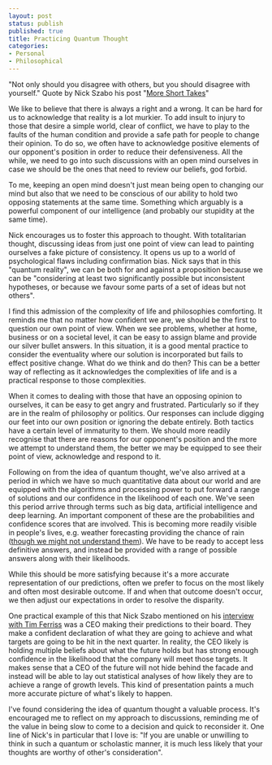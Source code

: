 ```yaml
---
layout: post
status: publish
published: true
title: Practicing Quantum Thought
categories:
- Personal
- Philosophical
---
```


"Not only should you disagree with others, but you should disagree with yourself." Quote by Nick Szabo his post "[More Short Takes](https://unenumerated.blogspot.fi/2012/07/more-short-takes.html)"

We like to believe that there is always a right and a wrong. It can be hard for us to acknowledge that reality is a lot murkier. To add insult to injury to those that desire a simple world, clear of conflict, we have to play to the faults of the human condition and provide a safe path for people to change their opinion. To do so, we often have to acknowledge positive elements of our opponent's position in order to reduce their defensiveness.  All the while, we need to go into such discussions with an open mind ourselves in case we should be the ones that need to review our beliefs, god forbid.

To me, keeping an open mind doesn't just mean being open to changing our mind but also that we need to be conscious of our ability to hold two opposing statements at the same time. Something which arguably is a powerful component of our intelligence (and probably our stupidity at the same time).

Nick encourages us to foster this approach to thought. With totalitarian thought, discussing ideas from just one point of view can lead to painting ourselves a fake picture of consistency. It opens us up to a world of psychological flaws including confirmation bias. Nick says that in this "quantum reality", we can be both for and against a proposition because we can be "considering at least two significantly possible but inconsistent hypotheses, or because we favour some parts of a set of ideas but not others".

I find this admission of the complexity of life and philosophies comforting. It reminds me that no matter how confident we are, we should be the first to question our own point of view.  When we see problems, whether at home, business or on a societal level, it can be easy to assign blame and provide our silver bullet answers. In this situation, it is a good mental practice to consider the eventuality where our solution is incorporated but fails to effect positive change. What do we think and do then? This can be a better way of reflecting as it acknowledges the complexities of life and is a practical response to those complexities.

When it comes to dealing with those that have an opposing opinion to ourselves, it can be easy to get angry and frustrated. Particularly so if they are in the realm of philosophy or politics. Our responses can include digging our feet into our own position or ignoring the debate entirely. Both tactics have a certain level of immaturity to them.  We should more readily recognise that there are reasons for our opponent's position and the more we attempt to understand them, the better we may be equipped to see their point of view, acknowledge and respond to it.

Following on from the idea of quantum thought, we've also arrived at a period in which we have so much quantitative data about our world and are equipped with the algorithms and processing power to put forward a range of solutions and our confidence in the likelihood of each one.
We've seen this period arrive through terms such as big data, artificial intelligence and deep learning. An important component of these are the probabilities and confidence scores that are involved. This is becoming more readily visible in people's lives, e.g. weather forecasting providing the chance of rain ([though we might not understand them](http://gizmodo.com/what-it-really-means-when-theres-a-50-percent-chance-of-1785465340)). We have to be ready to accept less definitive answers, and instead be provided with a range of possible answers along with their likelihoods.

While this should be more satisfying because it's a more accurate representation of our predictions, often we prefer to focus on the most likely and often most desirable outcome. If and when that outcome doesn't occur, we then adjust our expectations in order to resolve the disparity.

One practical example of this that Nick Szabo mentioned on his [interview with Tim Ferriss](https://tim.blog/2017/06/04/nick-szabo/) was a CEO making their predictions to their board. They make a confident declaration of what they are going to achieve and what targets are going to be hit in the next quarter. In reality, the CEO likely is holding multiple beliefs about what the future holds but has strong enough confidence in the likelihood that the company will meet those targets. It makes sense that a CEO of the future will not hide behind the facade and instead will be able to lay out statistical analyses of how likely they are to achieve a range of growth levels. This kind of presentation paints a much more accurate picture of what's likely to happen.

I've found considering the idea of quantum thought a valuable process. It's encouraged me to reflect on my approach to discussions, reminding me of the value in being slow to come to a decision and quick to reconsider it. One line of Nick's in particular that I love is: "If you are unable or unwilling to think in such a quantum or scholastic manner, it is much less likely that your thoughts are worthy of other's consideration".
